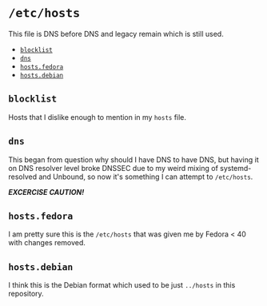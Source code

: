 # `/etc/hosts`

This file is DNS before DNS and legacy remain which is still used.

<!-- editorconfig-checker-disable -->
<!-- prettier-ignore-start -->

<!-- START doctoc generated TOC please keep comment here to allow auto update -->
<!-- DON'T EDIT THIS SECTION, INSTEAD RE-RUN doctoc TO UPDATE -->

- [`blocklist`](#blocklist)
- [`dns`](#dns)
- [`hosts.fedora`](#hostsfedora)
- [`hosts.debian`](#hostsdebian)

<!-- END doctoc generated TOC please keep comment here to allow auto update -->

<!-- prettier-ignore-end -->
<!-- editorconfig-checker-enable -->

## `blocklist`

Hosts that I dislike enough to mention in my `hosts` file.

## `dns`

This began from question why should I have DNS to have DNS, but having it
on DNS resolver level broke DNSSEC due to my weird mixing of systemd-resolved
and Unbound, so now it's something I can attempt to `/etc/hosts`.

**_EXCERCISE CAUTION!_**

## `hosts.fedora`

I am pretty sure this is the `/etc/hosts` that was given me by Fedora < 40
with changes removed.

## `hosts.debian`

I think this is the Debian format which used to be just `../hosts` in this
repository.
